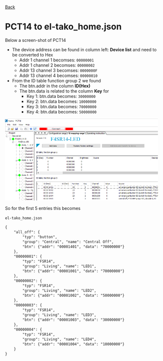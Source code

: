 [Back](README.md)

# PCT14 to el-tako_home.json
Below a screen-shot of PCT14
- The device address can be found in column left: **Device list**
  and need to be converted to Hex
    - Addr 1 channel 1 becomses: `00000001`
    - Addr 1 channel 2 becomses: `00000002`
    - Addr 13 channel 3 becomses: `0000000F`
    - Addr 13 channel 4 becomses: `00000010`
- From the ID table function group 2 we found
    - The btn.addr in the column **ID(Hex)**
    - The btn.data is related to the column **Key** for
        - Key 1: btn.data becomes: `30000000`
        - Key 2: btn.data becomes: `10000000`
        - Key 3: btn.data becomes: `70000000`
        - Key 4: btn.data becomes: `50000000`

![img/PCT14.png](img/PCT14.png)

So for the first 5 entries this becomes

`el-tako_home.json`
```
{
    "all_off": {
        "typ": "button", 
        "group": "Central", "name": "Central Off",
        "btn": {"addr": "00001401", "data": "70000000"}
    },
    "00000001": {
        "typ": "FSR14", 
        "group": "Living", "name": "LED1",
        "btn": {"addr": "00001001", "data": "70000000"}
    },
    "00000002": {
        "typ": "FSR14", 
        "group": "Living", "name": "LED2",
        "btn": {"addr": "00001002", "data": "50000000"}
    },
    "00000003": {
        "typ": "FSR14", 
        "group": "Living", "name": "LED3",
        "btn": {"addr": "00001003", "data": "30000000"}
    },
    "00000004": {
        "typ": "FSR14", 
        "group": "Living", "name": "LED4",
        "btn": {"addr": "00001004", "data": "10000000"}
    }
}
```

